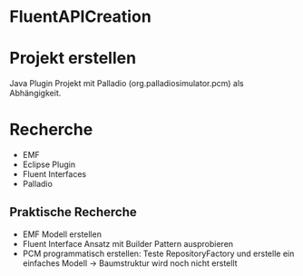 # FluentAPICreation


# Projekt erstellen
Java Plugin Projekt mit Palladio (org.palladiosimulator.pcm) als Abhängigkeit. 

# Recherche
* EMF
* Eclipse Plugin
* Fluent Interfaces
* Palladio

## Praktische Recherche
* EMF Modell erstellen
* Fluent Interface Ansatz mit Builder Pattern ausprobieren
* PCM programmatisch erstellen: Teste RepositoryFactory und erstelle ein einfaches Modell -> Baumstruktur wird noch nicht erstellt
